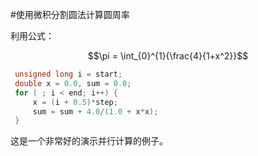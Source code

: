 #使用微积分割圆法计算圆周率

利用公式：

$$\pi = \int_{0}^{1}{\frac{4}{1+x^2}}$$

```{.cpp .numberLines}
 unsigned long i = start; 
 double x = 0.0, sum = 0.0;
 for ( ; i < end; i++) {
     x = (i + 0.5)*step;
     sum = sum + 4.0/(1.0 + x*x);
 } 
```

这是一个非常好的演示并行计算的例子。